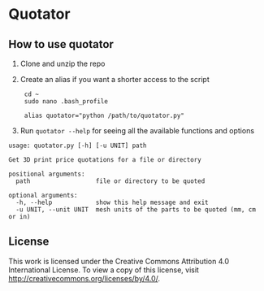 # Quotator

## How to use quotator

1. Clone and unzip the repo
2. Create an alias if you want a shorter access to the script


		cd ~
		sudo nano .bash_profile

		alias quotator="python /path/to/quotator.py"

3. Run `quotator --help` for seeing all the available functions and options

```
usage: quotator.py [-h] [-u UNIT] path

Get 3D print price quotations for a file or directory

positional arguments:
  path                  file or directory to be quoted

optional arguments:
  -h, --help            show this help message and exit
  -u UNIT, --unit UNIT  mesh units of the parts to be quoted (mm, cm or in)

```

## License

This work is licensed under the Creative Commons Attribution 4.0 International License. To view a copy of this license, visit http://creativecommons.org/licenses/by/4.0/.
